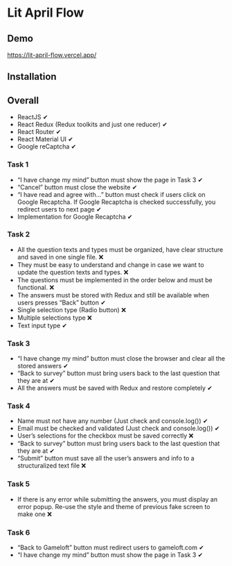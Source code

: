 # Lit April Flow

## Demo 
https://lit-april-flow.vercel.app/

## Installation


## Overall
-	ReactJS ✔
-	React Redux (Redux toolkits and just one reducer) ✔
-	React Router ✔
-	React Material UI ✔
-	Google reCaptcha ✔

### Task 1
-	“I have change my mind” button must show the page in Task 3 ✔
-	“Cancel” button must close the website ✔
-	“I have read and agree with…” button must check if users click on Google Recaptcha. If Google Recaptcha is checked successfully, you redirect users to next page ✔
-	Implementation for Google Recaptcha ✔




### Task 2
-	All the question texts and types must be organized, have clear structure and saved in one single file. ❌
-	They must be easy to understand and change in case we want to update the question texts and types. ❌
-	The questions must be implemented in the order below and must be functional. ❌
-	The answers must be stored with Redux and still be available when users presses “Back” button ✔
- Single selection type (Radio button) ❌
- Multiple selections type ❌
- Text input type ✔

### Task 3
-	“I have change my mind” button must close the browser and clear all the stored answers ✔
-	“Back to survey” button must bring users back to the last question that they are at ✔
-	All the answers must be saved with Redux and restore completely ✔


### Task 4
-	Name must not have any number (Just check and console.log()) ✔
-	Email  must be checked and validated (Just check and console.log()) ✔
-	User’s selections for the checkbox must be saved correctly ❌
-	“Back to survey” button must bring users back to the last question that they are at ✔
-	“Submit” button must save all the user’s answers and info to a structuralized text file ❌


### Task 5 
- If there is any error while submitting the answers, you must display an error popup. Re-use the style and theme of previous fake screen to make one ❌

### Task 6 
-	“Back to Gameloft” button must redirect users to gameloft.com ✔
-	“I have change my mind” button must show the page in Task 3 ✔


